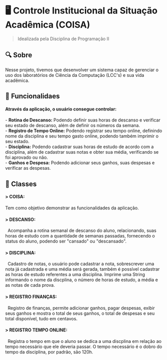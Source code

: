 <h1> 🖥️ Controle Institucional da Situação Acadêmica (COISA) </h1>

> Idealizada pela Disciplina de Programação II

<h2> 🔍 Sobre</h2>

<p>Nesse projeto, tivemos que desenvolver um sistema capaz de gerenciar o uso dos laboratórios de Ciência da Computação (LCC's) e sua vida acadêmica.</p>

<h2>📌 Funcionalidaes</h2>

<h4>Através da aplicação, o usuário consegue controlar:</h4>

<p>
  - <strong>Rotina de Descanso:</strong> Podendo definir suas horas de descanso e verificar seu estado de descanso, além de definir os números da semana.<br>
  - <strong>Registro de Tempo Online:</strong> Podendo registrar seu tempo online, definindo nome da disciplina e seu tempo gasto online, podendo também imprimir o seu estado.<br>
  - <strong>Disciplina:</strong> Podendo cadastrar suas horas de estudo de acordo com a disciplina, além de cadastrar suas notas e obter sua média, verificando se foi aprovado ou não.<br>
  - <strong>Ganhos e Despesa:</strong> Podendo adicionar seus ganhos, suas despesas e verificar as despesas.
</p> 

<h2> 📂 Classes</h2>

<h4>> COISA:</h4>
<p>
  Tem como objetivo demonstrar as funcionalidades da aplicação.
</p>


<h4>> DESCANSO:</h4>
<p>
  &nbsp;&nbsp;Acompanha a rotina semanal de descanso do aluno, relacionando, suas horas de estudo com a quantidade de semanas passadas, fornecendo o status do aluno, podendo ser "cansado" ou "descansado".
</p>  

  
<h4>> DISCIPLINA:</h4>
<p>  
  &nbsp;&nbsp;Cadastro de notas, o usuário pode cadastrar a nota, sobrescrever uma nota já cadastrada e uma média será gerada,
  também é possível cadastrar as horas de estudo referentes a uma disciplina. Imprime uma String informando o nome
  da discplina, o número de horas de estudo, a média e as notas de cada prova.
</p>

  
<h4>> REGISTRO FINANÇAS:</h4> 
<p>  
  &nbsp;&nbsp;Registro de finanças, permite adicionar ganhos, pagar despesas, exibir seus ganhos e mostra o total de seus ganhos, o total de despesas e seu total disponível, tudo em centavos.
</p>


<h4>> REGISTRO TEMPO ONLINE:</h4>
<p>
  &nbsp;&nbsp;Registra o tempo em que o aluno se dedica a uma discplina em relação ao tempo necessário que ele deveria
  passar. O tempo necessário é o dobro do tempo da disciplina, por padrão, são 120h.
</p>  
